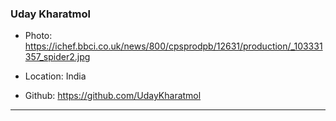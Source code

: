 ### Uday Kharatmol

- Photo: https://ichef.bbci.co.uk/news/800/cpsprodpb/12631/production/_103331357_spider2.jpg

- Location: India

- Github: https://github.com/UdayKharatmol

***
